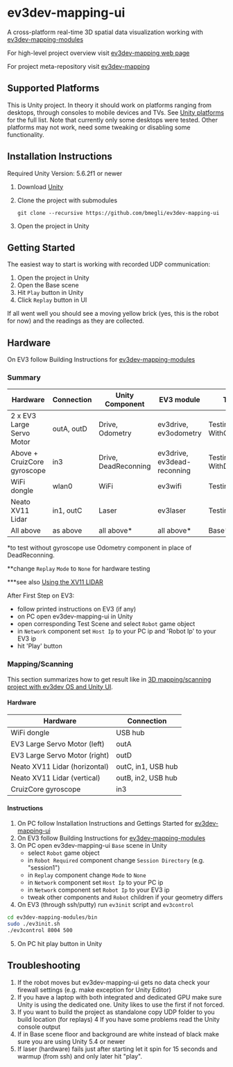# ev3dev-mapping-ui
A cross-platform real-time 3D spatial data visualization working with [ev3dev-mapping-modules](https://github.com/bmegli/ev3dev-mapping-modules)

For high-level project overview visit [ev3dev-mapping web page](http://www.ev3dev.org/projects/2016/08/07/Mapping/)

For project meta-repository visit [ev3dev-mapping](https://github.com/bmegli/ev3dev-mapping)

## Supported Platforms

This is Unity project. In theory it should work on platforms ranging from desktops, through consoles to mobile devices and TVs.
See [Unity platforms](https://unity3d.com/unity/multiplatform) for the full list. Note that currently only some desktops were tested.
Other platforms may not work, need some tweaking or disabling some functionality.

## Installation Instructions

Required Unity Version: 5.6.2f1 or newer

1. Download [Unity](https://unity3d.com/)
2. Clone the project with submodules

    `git clone --recursive https://github.com/bmegli/ev3dev-mapping-ui`
3. Open the project in Unity

## Getting Started

The easiest way to start is working with recorded UDP communication:

1. Open the project in Unity
2. Open the Base scene
3. Hit `Play` button in Unity
4. Click `Replay` button in UI

If all went well you should see a moving yellow brick (yes, this is the robot for now) and the readings as they are collected. 

## Hardware

On EV3 follow Building Instructions for [ev3dev-mapping-modules](https://github.com/bmegli/ev3dev-mapping-modules)

### Summary

| Hardware                    | Connection | Unity Component     | EV3 module                 | Test Scene                        | First EV3 Step
| ----------------------------|------------|---------------------|----------------------------|-----------------------------------|------------------------
| 2 x EV3 Large Servo Motor   | outA, outD | Drive, Odometry     | ev3drive, ev3odometry      | TestingTheDrive WithOdometry      | `./ev3control 8004 500`
| Above + CruizCore gyroscope | in3        | Drive, DeadReconning| ev3drive, ev3dead-reconning| TestingTheDrive WithDeadReconning | `sudo ./TestingTheDriveWithDeadReconning.sh`                      
| WiFi dongle                 | wlan0      | WiFi                | ev3wifi                    | TestingTheWiFi                    | `./ev3control 8004 500`
| Neato XV11 Lidar            | in1, outC  | Laser               | ev3laser                   | TestingTheLidar                   | `./TestingTheLidar.sh`***
| All above                   | as above   | all above*          | all above*                 | Base**                            | `sudo ./ev3init.sh`

*to test without gyroscope use Odometry component in place of DeadReconning. 

**change `Replay` `Mode` to `None` for hardware testing

***see also [Using the XV11 LIDAR](http://www.ev3dev.org/docs/tutorials/using-xv11-lidar/#ev3dev-mapping)

After First Step on EV3:
- follow printed instructions on EV3 (if any)
- on PC open ev3dev-mapping-ui in Unity 
- open corresponding Test Scene and select `Robot` game object 
- in `Network` component set `Host Ip` to your PC ip and 'Robot Ip' to your EV3 ip
- hit 'Play' button

### Mapping/Scanning

This section summarizes how to get result like in [3D mapping/scanning project with ev3dev OS and Unity UI](https://www.youtube.com/watch?v=9o_Fi8bHdvs).

#### Hardware

| Hardware                      | Connection               |
| ------------------------------|--------------------|
| WiFi dongle                   | USB hub            |
| EV3 Large Servo Motor (left)  | outA               |
| EV3 Large Servo Motor (right) | outD               | 
| Neato XV11 Lidar (horizontal) | outC, in1, USB hub | 
| Neato XV11 Lidar (vertical)   | outB, in2, USB hub |
| CruizCore gyroscope           | in3                |

#### Instructions

1. On PC follow Installation Instructions and Gettings Started for [ev3dev-mapping-ui](https://github.com/bmegli/ev3dev-mapping-ui)
2. On EV3 follow Building Instructions for [ev3dev-mapping-modules](https://github.com/bmegli/ev3dev-mapping-modules)
3. On PC open ev3dev-mapping-ui `Base` scene in Unity
    - select `Robot` game object
	- in `Robot Required` component change `Session Directory` (e.g. "session1")
	- in `Replay` component change `Mode` to `None`
    - in `Network` component set `Host Ip` to your PC ip
	- in `Network` component set `Robot Ip` to your EV3 ip
	- tweak other components and `Robot` children if your geometry differs 
4. On EV3 (through ssh/putty) run `ev3init` script and `ev3control`
``` bash
cd ev3dev-mapping-modules/bin
sudo ./ev3init.sh
./ev3control 8004 500

```
5. On PC hit play button in Unity

## Troubleshooting

1. If the robot moves but ev3dev-mapping-ui gets no data check your firewall settings (e.g. make exception for Unity Editor)
2. If you have a laptop with both integrated and dedicated GPU make sure Unity is using the dedicated one. Unity likes to use the first if not forced.
3. If you want to build the project as standalone copy UDP folder to you build location (for replays)
4  If you have some problems read the Unity console output
5. If in Base scene floor and background are white instead of black make sure you are using Unity 5.4 or newer
6. If laser (hardware) fails just after starting let it spin for 15 seconds and warmup (from ssh) and only later hit "play".
